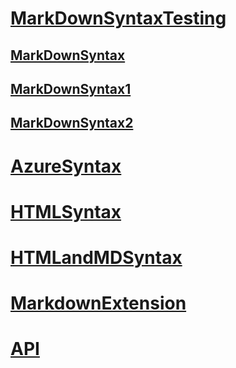 # [MarkDownSyntaxTesting](MarkDownSyntaxTesting.md) 
## [MarkDownSyntax](MarkDownSyntax.md) 
## [MarkDownSyntax1](MarkDownSyntax1.md) 
## [MarkDownSyntax2](MarkDownSyntax2.md)
# [AzureSyntax](AzureSyntax.md)  
# [HTMLSyntax](HTMLSyntax.md)  
# [HTMLandMDSyntax](HTMLandMDSyntax.md)
# [MarkdownExtension](MarkdownExtension.md)
# [API](API.md)